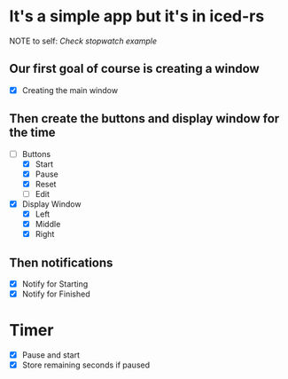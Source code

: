 # It's a simple app but it's in iced-rs

NOTE to self: *Check stopwatch example*

## Our first goal of course is creating a window

- [X] Creating the main window

## Then create the buttons and display window for the time

- [ ] Buttons
  - [X] Start
  - [X] Pause
  - [X] Reset
  - [ ] Edit
- [X] Display Window
  - [X] Left
  - [X] Middle
  - [X] Right

## Then notifications

- [X] Notify for Starting
- [X] Notify for Finished

# Timer

- [X] Pause and start
- [X] Store remaining seconds if paused